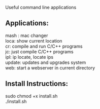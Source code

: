 
Useful command line applications
## Applications:
mash : mac changer <br>
loca: show current location <br>
cr: compile and run C/C++ programs <br>
jc: just compile C/C++ programs <br>
ipl: ip locate, locate ips <br>
update: updates and upgrades system <br>
web: start a webserver in current directory <br>

## Install Instructions:
sudo chmod +x install.sh <br>
./install.sh
